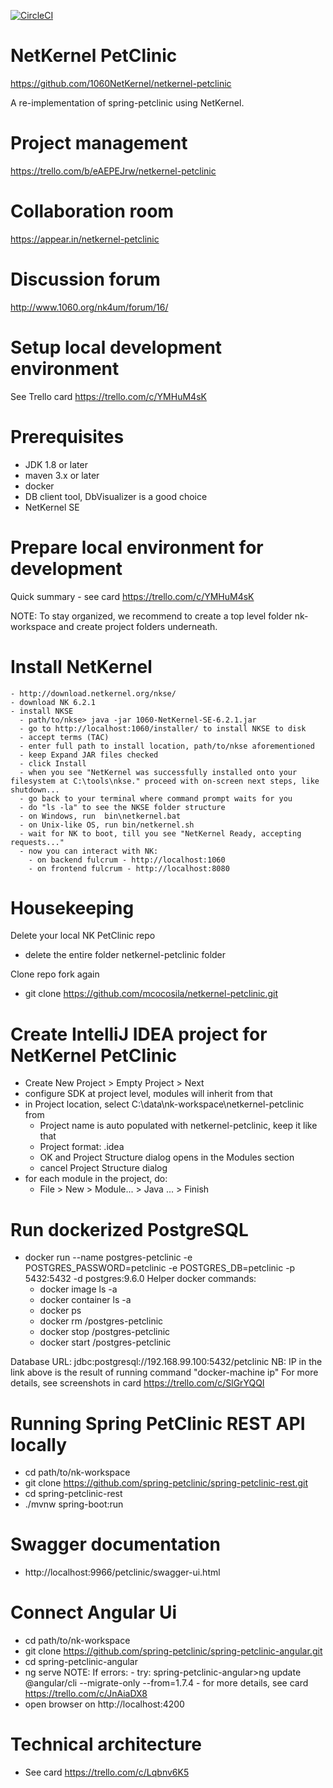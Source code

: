 [![CircleCI](https://circleci.com/gh/mcocosila/netkernel-petclinic/tree/master.svg?style=svg)](https://circleci.com/gh/mcocosila/netkernel-petclinic/tree/master)

# NetKernel PetClinic
https://github.com/1060NetKernel/netkernel-petclinic

A re-implementation of spring-petclinic using NetKernel.

# Project management
https://trello.com/b/eAEPEJrw/netkernel-petclinic

# Collaboration room
https://appear.in/netkernel-petclinic

# Discussion forum
http://www.1060.org/nk4um/forum/16/

# Setup local development environment
See Trello card https://trello.com/c/YMHuM4sK

# Prerequisites
  - JDK 1.8 or later
  - maven 3.x or later
  - docker
  - DB client tool, DbVisualizer is a good choice
  - NetKernel SE

# Prepare local environment for development
Quick summary - see card https://trello.com/c/YMHuM4sK

NOTE: To stay organized, we recommend to create a top level folder nk-workspace and create project folders underneath.

# Install NetKernel
	- http://download.netkernel.org/nkse/
	- download NK 6.2.1
	- install NKSE
	  - path/to/nkse> java -jar 1060-NetKernel-SE-6.2.1.jar
	  - go to http://localhost:1060/installer/ to install NKSE to disk
	  - accept terms (TAC)
	  - enter full path to install location, path/to/nkse aforementioned
	  - keep Expand JAR files checked
	  - click Install
	  - when you see "NetKernel was successfully installed onto your filesystem at C:\tools\nkse." proceed with on-screen next steps, like shutdown...
	  - go back to your terminal where command prompt waits for you
	  - do "ls -la" to see the NKSE folder structure
	  - on Windows, run  bin\netkernel.bat
	  - on Unix-like OS, run bin/netkernel.sh
	  - wait for NK to boot, till you see "NetKernel Ready, accepting requests..."
	  - now you can interact with NK:
		- on backend fulcrum - http://localhost:1060
		- on frontend fulcrum - http://localhost:8080

# Housekeeping
Delete your local NK PetClinic repo
  - delete the entire folder netkernel-petclinic folder

Clone repo fork again
  - git clone https://github.com/mcocosila/netkernel-petclinic.git

# Create IntelliJ IDEA project for NetKernel PetClinic
  - Create New Project > Empty Project > Next
  - configure SDK at project level, modules will inherit from that
  - in Project location, select C:\data\nk-workspace\netkernel-petclinic from 
    - Project name is auto populated with netkernel-petclinic, keep it like that
    - Project format: .idea
	- OK and Project Structure dialog opens in the Modules section
	- cancel Project Structure dialog
  - for each module in the project, do:
    - File > New > Module... > Java ... > Finish

# Run dockerized PostgreSQL
  - docker run --name postgres-petclinic -e POSTGRES_PASSWORD=petclinic -e POSTGRES_DB=petclinic -p 5432:5432 -d postgres:9.6.0
	Helper docker commands:
	- docker image ls -a
	- docker container ls -a
	- docker ps
	- docker rm /postgres-petclinic
	- docker stop /postgres-petclinic
	- docker start /postgres-petclinic

Database URL: jdbc:postgresql://192.168.99.100:5432/petclinic
NB: IP in the link above is the result of running command "docker-machine ip"
For more details, see screenshots in card https://trello.com/c/SlGrYQQI

# Running Spring PetClinic REST API locally
  - cd path/to/nk-workspace
  - git clone https://github.com/spring-petclinic/spring-petclinic-rest.git
  - cd spring-petclinic-rest
  - ./mvnw spring-boot:run
  
# Swagger documentation
  - http://localhost:9966/petclinic/swagger-ui.html
  
# Connect Angular Ui
  - cd path/to/nk-workspace
  - git clone https://github.com/spring-petclinic/spring-petclinic-angular.git
  - cd spring-petclinic-angular
  - ng serve
  NOTE: If errors:
		- try:
		spring-petclinic-angular>ng update @angular/cli --migrate-only --from=1.7.4
		- for more details, see card https://trello.com/c/JnAiaDX8
  - open browser on http://localhost:4200

# Technical architecture
  - See card https://trello.com/c/Lqbnv6K5
  
